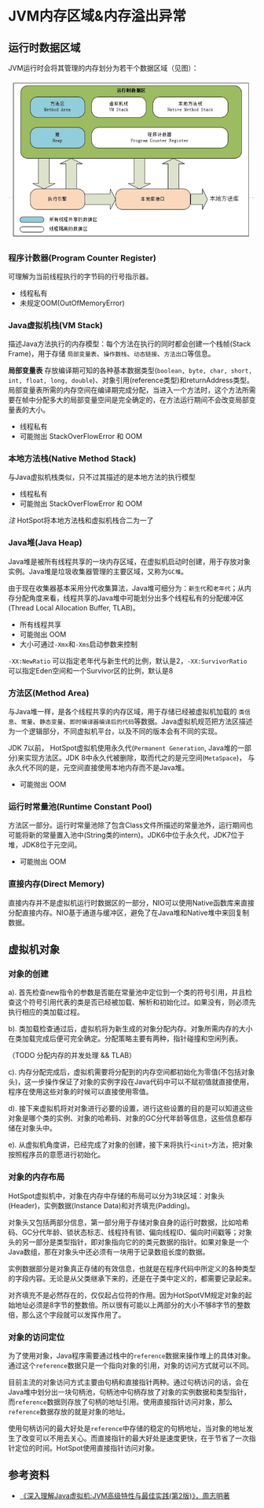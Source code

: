 # JVM内存区域&内存溢出异常

## 运行时数据区域

JVM运行时会将其管理的内存划分为若干个数据区域（见图）：

![](./img/jvm-mem-model.jpg)

### 程序计数器(Program Counter Register)

可理解为当前线程执行的字节码的行号指示器。

+ 线程私有
+ 未规定OOM(OutOfMemoryError)

### Java虚拟机栈(VM Stack)

描述Java方法执行的内存模型：每个方法在执行的同时都会创建一个栈帧(Stack Frame)，用于存储 `局部变量表`、`操作数栈`、`动态链接`、`方法出口`等信息。

__局部变量表__ 存放编译期可知的各种基本数据类型(`boolean, byte, char, short, int, float, long, double`)、对象引用(reference类型)和returnAddress类型。局部变量表所需的内存空间在编译期完成分配，当进入一个方法时，这个方法所需要在帧中分配多大的局部变量空间是完全确定的，在方法运行期间不会改变局部变量表的大小。

+ 线程私有
+ 可能抛出 StackOverFlowError 和 OOM

### 本地方法栈(Native Method Stack)

与Java虚拟机栈类似，只不过其描述的是本地方法的执行模型

+ 线程私有
+ 可能抛出 StackOverFlowError 和 OOM

*注* HotSpot将本地方法栈和虚拟机栈合二为一了

### Java堆(Java Heap)

Java堆是被所有线程共享的一块内存区域，在虚拟机启动时创建，用于存放对象实例。Java堆是垃圾收集器管理的主要区域，又称为`GC堆`。

由于现在收集器基本采用分代收集算法，Java堆可细分为：`新生代`和`老年代`；从内存分配角度来看，线程共享的Java堆中可能划分出多个线程私有的分配缓冲区(Thread Local Allocation Buffer, TLAB)。

+ 所有线程共享
+ 可能抛出 OOM
+ 大小可通过`-Xmx`和`-Xms`启动参数来控制

`-XX:NewRatio` 可以指定老年代与新生代的比例，默认是2，`-XX:SurvivorRatio` 可以指定Eden空间和一个Survivor区的比例，默认是8

### 方法区(Method Area)

与Java堆一样，是各个线程共享的内存区域，用于存储已经被虚拟机加载的 `类信息`、`常量`、`静态变量`、`即时编译器编译后的代码`等数据。Java虚拟机规范把方法区描述为一个逻辑部分，不同虚拟机平台，以及不同的版本会有不同的实现。

JDK 7以前， HotSpot虚拟机使用永久代(`Permanent Generation`, Java堆的一部分)来实现方法区。JDK 8中永久代被删除，取而代之的是元空间(`MetaSpace`)， 与永久代不同的是，元空间直接使用本地内存而不是Java堆。

+ 可能抛出 OOM

### 运行时常量池(Runtime Constant Pool)

方法区一部分。运行时常量池除了包含Class文件所描述的常量池外，运行期间也可能将新的常量置入池中(String类的intern)。JDK6中位于永久代，JDK7位于堆，JDK8位于元空间。

+ 可能抛出 OOM

### 直接内存(Direct Memory)

直接内存并不是虚拟机运行时数据区的一部分，NIO可以使用Native函数库来直接分配直接内存。NIO基于通道与缓冲区，避免了在Java堆和Native堆中来回复制数据。

## 虚拟机对象

### 对象的创建

a). 首先检查new指令的参数是否能在常量池中定位到一个类的符号引用，并且检查这个符号引用代表的类是否已经被加载、解析和初始化过。如果没有，则必须先执行相应的类加载过程。

b). 类加载检查通过后，虚拟机将为新生成的对象分配内存。对象所需内存的大小在类加载完成后便可完全确定。分配策略主要有两种，指针碰撞和空闲列表。

（TODO 分配内存的并发处理 && TLAB）

c). 内存分配完成后，虚拟机需要将分配到的内存空间都初始化为零值(不包括对象头)，这一步操作保证了对象的实例字段在Java代码中可以不赋初值就直接使用，程序在使用这些对象的时候可以直接使用零值。

d). 接下来虚拟机将对对象进行必要的设置，进行这些设置的目的是可以知道这些对象是哪个类的实例、对象的哈希码、对象的GC分代年龄等信息，这些信息都存储在对象头中。

e). 从虚拟机角度讲，已经完成了对象的创建，接下来将执行`<init>`方法，把对象按照程序员的意愿进行初始化。

### 对象的内存布局

HotSpot虚拟机中，对象在内存中存储的布局可以分为3块区域：对象头(Header)，实例数据(Instance Data)和对齐填充(Padding)。

对象头又包括两部分信息，第一部分用于存储对象自身的运行时数据，比如哈希码、GC分代年龄、锁状态标志、线程持有锁、偏向线程ID、偏向时间戳等；对象头的另一部分是类型指针，即对象指向它的的类元数据的指针。如果对象是一个Java数组，那在对象头中还必须有一块用于记录数组长度的数据。

实例数据部分是对象真正存储的有效信息，也就是在程序代码中所定义的各种类型的字段内容。无论是从父类继承下来的，还是在子类中定义的，都需要记录起来。

对齐填充不是必然存在的，仅仅起占位符的作用。因为HotSpotVM规定对象的起始地址必须是8字节的整数倍。所以很有可能以上两部分的大小不够8字节的整数倍，那么这个字段就可以发挥作用了。

### 对象的访问定位

为了使用对象，Java程序需要通过栈中的`reference`数据来操作堆上的具体对象。通过这个`reference`数据只是一个指向对象的引用，对象的访问方式就可以不同。

目前主流的对象访问方式主要由句柄和直接指针两种。通过句柄访问的话，会在Java堆中划分出一块句柄池，句柄池中句柄存放了对象的实例数据和类型指针，而`reference`数据则存放了句柄的地址引用。使用直接指针访问对象，那么`reference`数据存放的就是对象的地址。

使用句柄访问的最大好处是`reference`中存储的稳定的句柄地址，当对象的地址发生了改变可以不用去关心。而直接指针的最大好处是速度更快，在于节省了一次指针定位的时间。HotSpot使用直接指针访问对象。

## 参考资料

+ [《深入理解Java虚拟机:JVM高级特性与最佳实践(第2版)》，周志明著](https://www.amazon.cn/gp/product/B00D2ID4PK/ref=pd_bxgy_14_img_2?ie=UTF8&psc=1&refRID=K62CDWYDMVM80WXKTYQ4)
